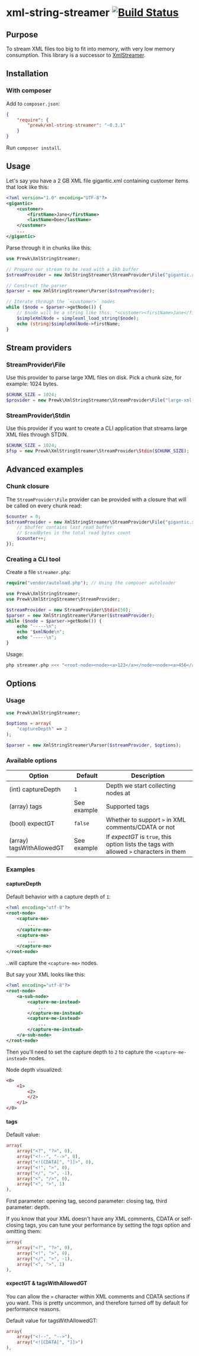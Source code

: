 xml-string-streamer [![Build Status](https://travis-ci.org/prewk/xml-string-streamer.svg?branch=master)](https://travis-ci.org/prewk/xml-string-streamer)
===================

Purpose
-------
To stream XML files too big to fit into memory, with very low memory consumption. This library is a successor to [XmlStreamer](https://github.com/prewk/XmlStreamer).

Installation
------------

### With composer

Add to `composer.json`:

````json
{
	"require": {
		"prewk/xml-string-streamer": "~0.3.1"
	}
}

````

Run `composer install`.

Usage
-----

Let's say you have a 2 GB XML file gigantic.xml containing customer items that look like this:

````xml
<?xml version="1.0" encoding="UTF-8"?>
<gigantic>
    <customer>
        <firstName>Jane</firstName>
        <lastName>Doe</lastName>
    </customer>
    ...
</gigantic>
````

Parse through it in chunks like this:

````php
use Prewk\XmlStringStreamer;

// Prepare our stream to be read with a 1kb buffer
$streamProvider = new XmlStringStreamer\StreamProvider\File("gigantic.xml", 1024);

// Construct the parser
$parser = new XmlStringStreamer\Parser($streamProvider);

// Iterate through the `<customer>` nodes
while ($node = $parser->getNode()) {
	// $node will be a string like this: "<customer><firstName>Jane</firstName><lastName>Doe</lastName></customer>"
	$simpleXmlNode = simplexml_load_string($node);
	echo (string)$simpleXmlNode->firstName;
}
````

Stream providers
---------

### StreamProvider\File

Use this provider to parse large XML files on disk. Pick a chunk size, for example: 1024 bytes.

````php
$CHUNK_SIZE = 1024;
$provider = new Prewk\XmlStringStreamer\StreamProvider\File("large-xml-file.xml", $CHUNK_SIZE);
````

### StreamProvider\Stdin

Use this provider if you want to create a CLI application that streams large XML files through STDIN.

````php
$CHUNK_SIZE = 1024;
$fsp = new Prewk\XmlStringStreamer\StreamProvider\Stdin($CHUNK_SIZE);
````

Advanced examples
-----------------

### Chunk closure

The `StreamProvider\File` provider can be provided with a closure that will be called on every chunk read:

````php
$counter = 0;
$streamProvider = new XmlStringStreamer\StreamProvider\File("gigantic.xml", 1024, function($buffer, $readBytes) use (&$counter) {
	// $buffer contains last read buffer
	// $readBytes is the total read bytes count
	$counter++;
});
````

### Creating a CLI tool

Create a file `streamer.php`:

````php
require("vendor/autoload.php"); // Using the composer autoloader

use Prewk\XmlStringStreamer;
use Prewk\XmlStringStreamer\StreamProvider;

$streamProvider = new StreamProvider\Stdin(50);
$parser = new XmlStringStreamer\Parser($streamProvider);
while ($node = $parser->getNode()) {
    echo "-----\n";
    echo "$xmlNode\n";
    echo "-----\n";
}
````

Usage:

````sh
php streamer.php <<< "<root-node><node><a>123</a></node><node><a>456</a></node><node><a>789</a></node></root-node>"
````


Options
-------

### Usage

````php
use Prewk\XmlStringStreamer;

$options = array(
	"captureDepth" => 2
);

$parser = new XmlStringStreamer\Parser($streamProvider, $options);
````

### Available options

| Option | Default | Description |
| ------ | ------- | ----------- |
| (int) captureDepth | `1` | Depth we start collecting nodes at |
| (array) tags | See example | Supported tags |
| (bool) expectGT | `false` | Whether to support `>` in XML comments/CDATA or not |
| (array) tagsWithAllowedGT | See example | If _expectGT_ is `true`, this option lists the tags with allowed `>` characters in them |

### Examples

#### captureDepth

Default behavior with a capture depth of `1`:

````xml
<?xml encoding="utf-8"?>
<root-node>
	<capture-me>
		...
	</capture-me>
	<capture-me>
		...
	</capture-me>
</root-node>
````

..will capture the `<capture-me>` nodes.

But say your XML looks like this:

````xml
<?xml encoding="utf-8"?>
<root-node>
	<a-sub-node>
		<capture-me-instead>
			...
		</capture-me-instead>
		<capture-me-instead>
			...
		</capture-me-instead>
	</a-sub-node>
</root-node>
````
Then you'll need to set the capture depth to `2` to capture the `<capture-me-instead>` nodes.

Node depth visualized:

````xml
<0>
	<1>
		<2>
		</2>
	</1>
</0>
````

#### tags

Default value:

````php
array(
	array("<?", "?>", 0),
	array("<!--", "-->", 0),
	array("<![CDATA[", "]]>", 0),
	array("<!", ">", 0),
	array("</", ">", -1),
	array("<", "/>", 0),
	array("<", ">", 1)
),
````

First parameter: opening tag, second parameter: closing tag, third parameter: depth.

If you know that your XML doesn't have any XML comments, CDATA or self-closing tags, you can tune your performance by setting the _tags_ option and omitting them:

````php
array(
	array("<?", "?>", 0),
	array("<!", ">", 0),
	array("</", ">", -1),
	array("<", ">", 1)
),
````

#### expectGT & tagsWithAllowedGT

You can allow the `>` character within XML comments and CDATA sections if you want. This is pretty uncommon, and therefore turned off by default for performance reasons.

Default value for tagsWithAllowedGT:

````php
array(
	array("<!--", "-->"),
	array("<![CDATA[", "]]>")
),
````
